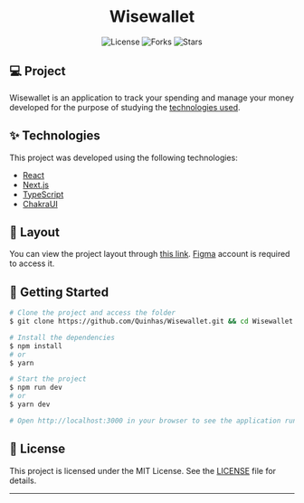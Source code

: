 <h1 align="center">Wisewallet</h1>

<p align="center">
  <img  src="https://img.shields.io/static/v1?label=license&message=MIT&color=5965E0&labelColor=121214" alt="License">
  
  <img src="https://img.shields.io/github/forks/Quinhas/Wisewallet?label=forks&message=MIT&color=5965E0&labelColor=121214" alt="Forks">

  <img src="https://img.shields.io/github/stars/Quinhas/Wisewallet?label=stars&message=MIT&color=5965E0&labelColor=121214" alt="Stars">
</p>

## 💻 Project

Wisewallet is an application to track your spending and manage your money developed for the purpose of studying the [technologies used](#Technologies).

## ✨ Technologies

This project was developed using the following technologies:

- [React](https://reactjs.org)
- [Next.js](https://nextjs.org/)
- [TypeScript](https://www.typescriptlang.org/)
- [ChakraUI](https://chakra-ui.com/)

## 🔖 Layout

You can view the project layout through [this link](https://www.figma.com/file/746WTZhEy15X8KI6sYG6W9/Wisewallet/duplicate). [Figma](http://figma.com/) account is required to access it.

## 🚀 Getting Started

```bash
# Clone the project and access the folder
$ git clone https://github.com/Quinhas/Wisewallet.git && cd Wisewallet

# Install the dependencies
$ npm install
# or
$ yarn

# Start the project
$ npm run dev
# or
$ yarn dev

# Open http://localhost:3000 in your browser to see the application running!
```

## 📝 License

This project is licensed under the MIT License. See the [LICENSE](LICENSE) file for details.

---